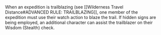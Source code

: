 When an expedition is trailblazing (see [[Wilderness Travel Distance#ADVANCED RULE: TRAILBLAZING]], one member of the expedition must use their watch action to blaze the trail. If hidden signs are being employed, an additional character can assist the trailblazer on their Wisdom (Stealth) check.